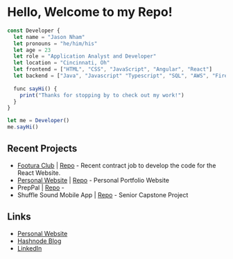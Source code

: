 # Hello, Welcome to my Repo!

``` js
const Developer {
  let name = "Jason Nham"
  let pronouns = "he/him/his"
  let age = 23
  let role = "Application Analyst and Developer"
  let location = "Cincinnati, Oh"
  let frontend = ["HTML", "CSS", "JavaScript", "Angular", "React"]
  let backend = ["Java", "Javascript" "Typescript", "SQL", "AWS", "Firebase"]
  
  func sayHi() {
    print("Thanks for stopping by to check out my work!")
  }
}

let me = Developer()
me.sayHi()
```

## Recent Projects
- [Footura Club](http://www.footuraclub.com/) | [Repo](https://github.com/JasonNham/footuraclub) - Recent contract job to develop the code for the React Website.
- [Personal Website](https://www.jasonnham.com/) | [Repo](https://github.com/JasonNham/personal_website) - Personal Portfolio Website
- PrepPal | [Repo](https://github.com/JasonNham/PrepPal) - 
- Shuffle Sound Mobile App | [Repo](https://github.com/JasonNham/ShuffleSound) - Senior Capstone Project

## Links
- [Personal Website](https://www.jasonnham.com/)
- [Hashnode Blog](https://hashnode.com/@JsonNham)
- [LinkedIn](https://www.linkedin.com/in/jasonnham/)
